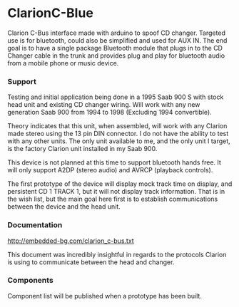 # ClarionC-Blue
Clarion C-Bus interface made with arduino to spoof CD changer. Targeted use is for bluetooth, could also be simplified and used for AUX IN. The end goal is to have a single package Bluetooth module that plugs in to the CD Changer cable in the trunk and provides plug and play for bluetooth audio from a mobile phone or music device.

### Support

Testing and initial application being done in a 1995 Saab 900 S with stock head unit and existing CD changer wiring. Will work with any new generation Saab 900 from 1994 to 1998 (Excluding 1994 convertible).

Theory indicates that this unit, when assembled, will work with any Clarion made stereo using the 13 pin DIN connector. I do not have the ability to test with any other units. The only unit available to me, and the only unit I target, is the factory Clarion unit installed in my Saab 900.

This device is not planned at this time to support bluetooth hands free. It will only support A2DP (stereo audio) and AVRCP (playback controls).

The first prototype of the device will display mock track time on display, and persistent CD 1 TRACK 1, but it will not display track information. That is in the wish list, but the main goal here first is to establish communications between the device and the head unit.

### Documentation
http://embedded-bg.com/clarion_c-bus.txt

This document was incredibly insightful in regards to the protocols Clarion is using to communicate between the head and changer.

### Components
Component list will be published when a prototype has been built.
